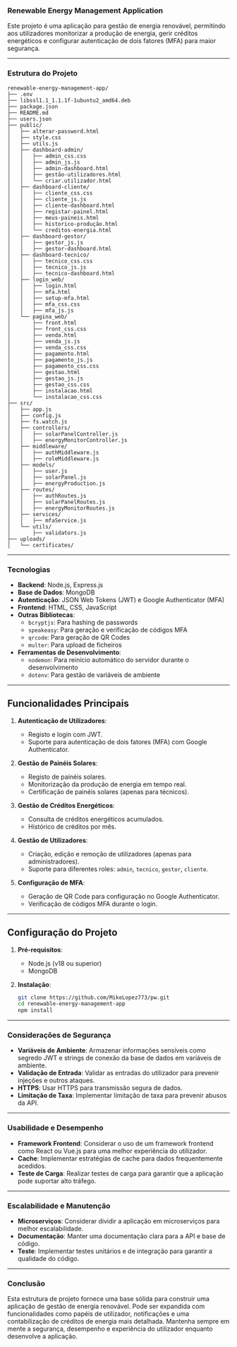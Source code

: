 ### Renewable Energy Management Application

Este projeto é uma aplicação para gestão de energia renovável, permitindo aos utilizadores monitorizar a produção de energia, gerir créditos energéticos e configurar autenticação de dois fatores (MFA) para maior segurança.

---

### **Estrutura do Projeto**

```
renewable-energy-management-app/
├── .env
├── libssl1.1_1.1.1f-1ubuntu2_amd64.deb
├── package.json
├── README.md
├── users.json
├── public/
│   ├── alterar-password.html
│   ├── style.css
│   ├── utils.js
│   ├── dashboard-admin/
│   │   ├── admin_css.css
│   │   ├── admin_js.js
│   │   ├── admin-dashboard.html
│   │   ├── gestão-utilizadores.html
│   │   └── criar.utilizador.html
│   ├── dashboard-cliente/
│   │   ├── cliente_css.css
│   │   ├── cliente_js.js
│   │   ├── cliente-dashboard.html
│   │   ├── registar-painel.html
│   │   ├── meus-paineis.html
│   │   ├── historico-produção.html
│   │   └── creditos-energia.html
│   ├── dashboard-gestor/
│   │   ├── gestor_js.js
│   │   ├── gestor-dashboard.html
│   ├── dashboard-tecnico/
│   │   ├── tecnico_css.css
│   │   ├── tecnico_js.js
│   │   ├── tecnico-dashboard.html
│   ├── login_web/
│   │   ├── login.html
│   │   ├── mfa.html
│   │   ├── setup-mfa.html
│   │   ├── mfa_css.css
│   │   ├── mfa_js.js
│   └── pagina_web/
│       ├── front.html
│       ├── front_css.css
│       ├── venda.html
│       ├── venda_js.js
│       ├── venda_css.css
│       ├── pagamento.html
│       ├── pagamento_js.js
│       ├── pagamento_css.css
│       ├── gestao.html
│       ├── gestao_js.js
│       ├── gestao_css.css
│       ├── instalacao.html
│       └── instalacao_css.css
├── src/
│   ├── app.js
│   ├── config.js
│   ├── fs.watch.js
│   ├── controllers/
│   │   ├── solarPanelController.js
│   │   ├── energyMonitorController.js
│   ├── middleware/
│   │   ├── authMiddleware.js
│   │   ├── roleMiddleware.js
│   ├── models/
│   │   ├── user.js
│   │   ├── solarPanel.js
│   │   ├── energyProduction.js
│   ├── routes/
│   │   ├── authRoutes.js
│   │   ├── solarPanelRoutes.js
│   │   ├── energyMonitorRoutes.js
│   ├── services/
│   │   ├── mfaService.js
│   └── utils/
│       ├── validators.js
├── uploads/
│   └── certificates/
```

---

### Tecnologias

- **Backend**: Node.js, Express.js
- **Base de Dados**: MongoDB
- **Autenticação**: JSON Web Tokens (JWT) e Google Authenticator (MFA)
- **Frontend**: HTML, CSS, JavaScript
- **Outras Bibliotecas**:
  - `bcryptjs`: Para hashing de passwords
  - `speakeasy`: Para geração e verificação de códigos MFA
  - `qrcode`: Para geração de QR Codes
  - `multer`: Para upload de ficheiros
- **Ferramentas de Desenvolvimento**:
  - `nodemon`: Para reinício automático do servidor durante o desenvolvimento
  - `dotenv`: Para gestão de variáveis de ambiente

---

## **Funcionalidades Principais**

1. **Autenticação de Utilizadores**:
   - Registo e login com JWT.
   - Suporte para autenticação de dois fatores (MFA) com Google Authenticator.

2. **Gestão de Painéis Solares**:
   - Registo de painéis solares.
   - Monitorização da produção de energia em tempo real.
   - Certificação de painéis solares (apenas para técnicos).

3. **Gestão de Créditos Energéticos**:
   - Consulta de créditos energéticos acumulados.
   - Histórico de créditos por mês.

4. **Gestão de Utilizadores**:
   - Criação, edição e remoção de utilizadores (apenas para administradores).
   - Suporte para diferentes roles: `admin`, `tecnico`, `gestor`, `cliente`.

5. **Configuração de MFA**:
   - Geração de QR Code para configuração no Google Authenticator.
   - Verificação de códigos MFA durante o login.

---

## **Configuração do Projeto**

1. **Pré-requisitos**:
   - Node.js (v18 ou superior)
   - MongoDB

2. **Instalação**:
   ```bash
   git clone https://github.com/MikeLopez773/pw.git
   cd renewable-energy-management-app
   npm install
   ```

---

### Considerações de Segurança

- **Variáveis de Ambiente**: Armazenar informações sensíveis como segredo JWT e strings de conexão da base de dados em variáveis de ambiente.
- **Validação de Entrada**: Validar as entradas do utilizador para prevenir injeções e outros ataques.
- **HTTPS**: Usar HTTPS para transmissão segura de dados.
- **Limitação de Taxa**: Implementar limitação de taxa para prevenir abusos da API.

---

### Usabilidade e Desempenho

- **Framework Frontend**: Considerar o uso de um framework frontend como React ou Vue.js para uma melhor experiência do utilizador.
- **Cache**: Implementar estratégias de cache para dados frequentemente acedidos.
- **Teste de Carga**: Realizar testes de carga para garantir que a aplicação pode suportar alto tráfego.

---

### Escalabilidade e Manutenção

- **Microserviços**: Considerar dividir a aplicação em microserviços para melhor escalabilidade.
- **Documentação**: Manter uma documentação clara para a API e base de código.
- **Teste**: Implementar testes unitários e de integração para garantir a qualidade do código.

---

### Conclusão

Esta estrutura de projeto fornece uma base sólida para construir uma aplicação de gestão de energia renovável. Pode ser expandida com funcionalidades como papéis de utilizador, notificações e uma contabilização de créditos de energia mais detalhada. Mantenha sempre em mente a segurança, desempenho e experiência do utilizador enquanto desenvolve a aplicação.
